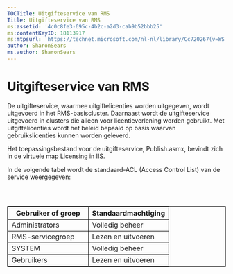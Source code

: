 ```yaml
---
TOCTitle: Uitgifteservice van RMS
Title: Uitgifteservice van RMS
ms:assetid: '4c0c8fe3-695c-4b2c-a2d3-cab9b52bbb25'
ms:contentKeyID: 18113917
ms:mtpsurl: 'https://technet.microsoft.com/nl-nl/library/Cc720267(v=WS.10)'
author: SharonSears
ms.author: SharonSears
---
```


Uitgifteservice van RMS
=======================

De uitgifteservice, waarmee uitgiftelicenties worden uitgegeven, wordt uitgevoerd in het RMS-basiscluster. Daarnaast wordt de uitgifteservice uitgevoerd in clusters die alleen voor licentieverlening worden gebruikt. Met uitgiftelicenties wordt het beleid bepaald op basis waarvan gebruikslicenties kunnen worden geleverd.

Het toepassingsbestand voor de uitgifteservice, Publish.asmx, bevindt zich in de virtuele map Licensing in IIS.

In de volgende tabel wordt de standaard-ACL (Access Control List) van de service weergegeven:

###  

 
<table style="border:1px solid black;">
<colgroup>
<col width="50%" />
<col width="50%" />
</colgroup>
<thead>
<tr class="header">
<th style="border:1px solid black;" >Gebruiker of groep</th>
<th style="border:1px solid black;" >Standaardmachtiging</th>
</tr>
</thead>
<tbody>
<tr class="odd">
<td style="border:1px solid black;">Administrators</td>
<td style="border:1px solid black;">Volledig beheer</td>
</tr>
<tr class="even">
<td style="border:1px solid black;">RMS-servicegroep</td>
<td style="border:1px solid black;">Lezen en uitvoeren</td>
</tr>
<tr class="odd">
<td style="border:1px solid black;">SYSTEM</td>
<td style="border:1px solid black;">Volledig beheer</td>
</tr>
<tr class="even">
<td style="border:1px solid black;">Gebruikers</td>
<td style="border:1px solid black;">Lezen en uitvoeren</td>
</tr>
</tbody>
</table>
